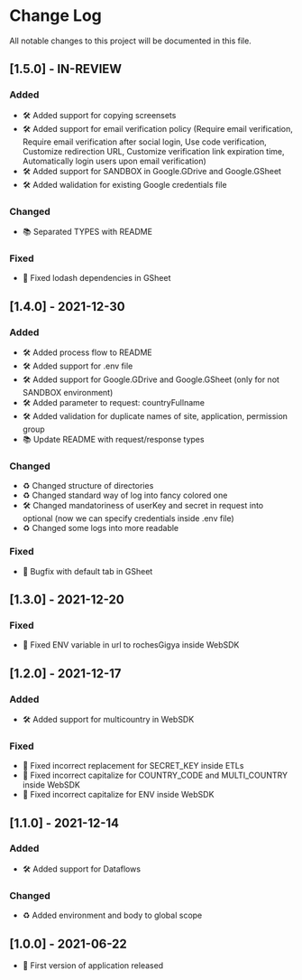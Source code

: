# Change Log
All notable changes to this project will be documented in this file.
 
## [1.5.0] - IN-REVIEW
 
### Added
- 🛠 Added support for copying screensets
- 🛠 Added support for email verification policy (Require email verification, Require email verification after social login, Use code verification, Customize redirection URL, Customize verification link expiration time, Automatically login users upon email verification)
- 🛠 Added support for SANDBOX in Google.GDrive and Google.GSheet
- 🛠 Added walidation for existing Google credentials file
 
### Changed
- 📚 Separated TYPES with README

### Fixed
- 🐛 Fixed lodash dependencies in GSheet
 
## [1.4.0] - 2021-12-30
  
### Added
- 🛠 Added process flow to README
- 🛠 Added support for .env file
- 🛠 Added support for Google.GDrive and Google.GSheet (only for not SANDBOX environment)
- 🛠 Added parameter to request: countryFullname
- 🛠 Added validation for duplicate names of site, application, permission group
- 📚 Update README with request/response types

### Changed
- ♻️ Changed structure of directories
- ♻️ Changed standard way of log into fancy colored one
- 🛠 Changed mandatoriness of userKey and secret in request into optional (now we can specify credentials inside .env file)
- ♻️ Changed some logs into more readable
  
### Fixed
- 🐛 Bugfix with default tab in GSheet
 
## [1.3.0] - 2021-12-20
  
### Fixed
- 🐛 Fixed ENV variable in url to rochesGigya inside WebSDK
 
## [1.2.0] - 2021-12-17
  
### Added
- 🛠 Added support for multicountry in WebSDK

### Fixed
- 🐛 Fixed incorrect replacement for SECRET_KEY inside ETLs
- 🐛 Fixed incorrect capitalize for COUNTRY_CODE and MULTI_COUNTRY inside WebSDK
- 🐛 Fixed incorrect capitalize for ENV inside WebSDK
 

## [1.1.0] - 2021-12-14
  
### Added
- 🛠 Added support for Dataflows

### Changed
- ♻️ Added environment and body to global scope
 
## [1.0.0] - 2021-06-22
- 🔖 First version of application released
